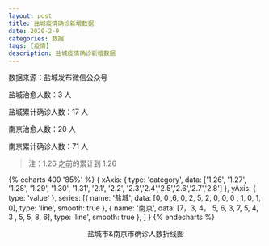 ```yaml
---
layout: post
title: 盐城疫情确诊新增数据
date: 2020-2-9
categories: 数据
tags: [疫情]
description: 盐城疫情确诊新增数据
---
```


数据来源：盐城发布微信公众号

盐城治愈人数：3 人

盐城累计确诊人数：17 人

南京治愈人数：20 人

南京累计确诊人数：71 人

> 注：1.26 之前的累计到 1.26

{% echarts 400 '85%' %}
{
xAxis: {
type: 'category',
data: ['1.26', '1.27', '1.28', '1.29', '1.30', '1.31', '2.1', '2.2', '2.3','2.4','2.5','2.6','2.7','2.8']
},
yAxis: {
type: 'value'
},
series: [{
name: '盐城',
data: [0, 0 ,6, 0, 2, 5, 2, 0, 0, 0 , 1, 0, 1, 0],
type: 'line',
smooth: true
},
{
name: '南京',
data: [7，3, 4， 5, 6, 3, 7, 5, 4, 3 , 5, 5, 8, 6],
type: 'line',
smooth: true
},
]
}
{% endecharts %}

<center>盐城市&南京市确诊人数折线图</center>
